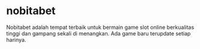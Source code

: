 # nobitabet
Nobitabet adalah tempat terbaik untuk bermain game slot online berkualitas tinggi dan gampang sekali di menangkan. Ada game baru terupdate setiap harinya.
